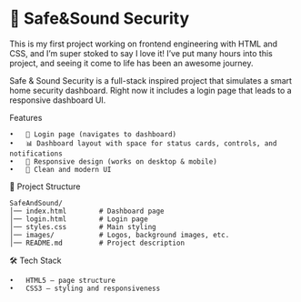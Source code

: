 # 🏡 Safe&Sound Security

This is my first project working on frontend engineering with HTML and CSS, and I’m super stoked to say I love it!
I’ve put many hours into this project, and seeing it come to life has been an awesome journey.

Safe & Sound Security is a full-stack inspired project that simulates a smart home security dashboard.
Right now it includes a login page that leads to a responsive dashboard UI.

Features

	•	🔑 Login page (navigates to dashboard)
	•	📊 Dashboard layout with space for status cards, controls, and notifications
	•	🎨 Responsive design (works on desktop & mobile)
	•	🌙 Clean and modern UI

📂 Project Structure

    SafeAndSound/
    │── index.html        # Dashboard page
    │── login.html        # Login page
    │── styles.css        # Main styling
    │── images/           # Logos, background images, etc.
    │── README.md         # Project description

🛠️ Tech Stack

	•	HTML5 – page structure
	•	CSS3 – styling and responsiveness
